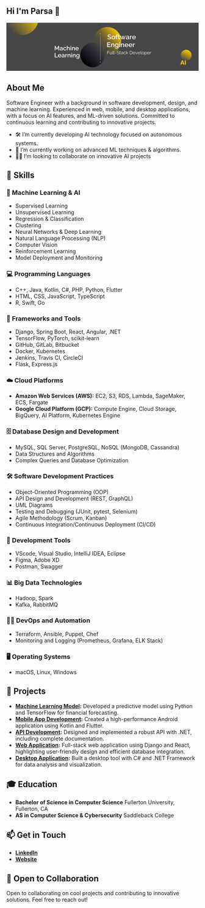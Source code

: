 ## Hi I'm Parsa 👋


<img src="https://raw.githubusercontent.com/parsabanaei/parsabanaei/master/banner.png" alt="Banner about Parsa Banaei">


## About Me
Software Engineer with a background in software development, design, and machine learning. Experienced in web, mobile, and desktop applications, with a focus on AI features, and ML-driven solutions. Committed to continuous learning and contributing to innovative projects.


- 🛠️ I’m currently developing AI technology focused on autonomous systems.
- 🧬 I’m currently working on advanced ML techniques & algorithms. 
- 👨‍💻 I’m looking to collaborate on innovative AI projects


## 🔧 Skills
### 🤖 Machine Learning & AI
- Supervised Learning
- Unsupervised Learning
- Regression & Classification
- Clustering
- Neural Networks & Deep Learning
- Natural Language Processing (NLP)
- Computer Vision
- Reinforcement Learning
- Model Deployment and Monitoring

### 💻 Programming Languages
- C++, Java, Kotlin, C#, PHP, Python, Flutter
- HTML, CSS, JavaScript, TypeScript
- R, Swift, Go

### 🧰 Frameworks and Tools
- Django, Spring Boot, React, Angular, .NET
- TensorFlow, PyTorch, scikit-learn
- GitHub, GitLab, Bitbucket
- Docker, Kubernetes
- Jenkins, Travis CI, CircleCI
- Flask, Express.js

### ☁️ Cloud Platforms
- **Amazon Web Services (AWS):** EC2, S3, RDS, Lambda, SageMaker, ECS, Fargate
- **Google Cloud Platform (GCP):** Compute Engine, Cloud Storage, BigQuery, AI Platform, Kubernetes Engine

### 🗄 Database Design and Development
- MySQL, SQL Server, PostgreSQL, NoSQL (MongoDB, Cassandra)
- Data Structures and Algorithms
- Complex Queries and Database Optimization

### 🛠️ Software Development Practices
- Object-Oriented Programming (OOP)
- API Design and Development (REST, GraphQL)
- UML Diagrams
- Testing and Debugging (JUnit, pytest, Selenium)
- Agile Methodology (Scrum, Kanban)
- Continuous Integration/Continuous Deployment (CI/CD)

### 🔧 Development Tools
- VScode, Visual Studio, IntelliJ IDEA, Eclipse
- Figma, Adobe XD
- Postman, Swagger

### 📊 Big Data Technologies
- Hadoop, Spark
- Kafka, RabbitMQ

### ⛓️‍💥 DevOps and Automation
- Terraform, Ansible, Puppet, Chef
- Monitoring and Logging (Prometheus, Grafana, ELK Stack)

### 🖥️ Operating Systems
- macOS, Linux, Windows



## 📂 Projects
- **[Machine Learning Model](link-to-project):** Developed a predictive model using Python and TensorFlow for financial forecasting.
- **[Mobile App Development](link-to-project):** Created a high-performance Android application using Kotlin and Flutter.
- **[API Development](link-to-project):** Designed and implemented a robust API with .NET, including complete documentation.
- **[Web Application](link-to-project):** Full-stack web application using Django and React, highlighting user-friendly design and efficient database integration.
- **[Desktop Application](link-to-project):** Built a desktop tool with C# and .NET Framework for data analysis and visualization.


## 🎓 Education
- **Bachelor of Science in Computer Science**
  Fullerton University, Fullerton, CA
- **AS in Computer Science & Cybersecurity**
  Saddleback College


## 📫 Get in Touch
- **[LinkedIn](https://www.linkedin.com/in/parsa-b-b30034157/)**
- **[Website](parsabanaei.com)**

## 🤝 Open to Collaboration
Open to collaborating on cool projects and contributing to innovative solutions. Feel free to reach out!
